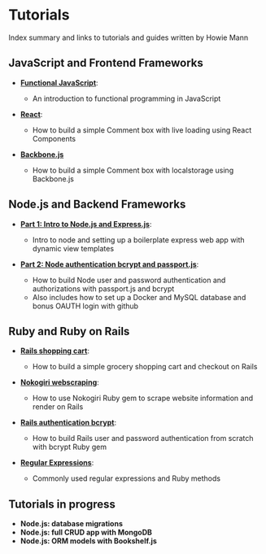 # Tutorials
Index summary and links to tutorials and guides written by Howie Mann

## JavaScript and Frontend Frameworks
- [**Functional JavaScript**](functional_js.md):
  - An introduction to functional programming in JavaScript

- [**React**](react_view.md):
  - How to build a simple Comment box with live loading using React Components

- [**Backbone.js**](backbonejs.md)
  - How to build a simple Comment box with localstorage using Backbone.js

## Node.js and Backend Frameworks
- [**Part 1: Intro to Node.js and Express.js**](node_express_intro.md):
  - Intro to node and setting up a boilerplate express web app with dynamic view templates

- [**Part 2: Node authentication bcrypt and passport.js**](node_authentication.md):
  - How to build Node user and password authentication and authorizations with passport.js and bcrypt
  - Also includes how to set up a Docker and MySQL database and bonus OAUTH login with github

## Ruby and Ruby on Rails
- [**Rails shopping cart**](Rails_Shopping_Cart.md):
  - How to build a simple grocery shopping cart and checkout on Rails

- [**Nokogiri webscraping**](Nokogiri_Webscraping.md):
  - How to use Nokogiri Ruby gem to scrape website information and render on Rails

- [**Rails authentication bcrypt**](rails_authentication.md):
  - How to build Rails user and password authentication from scratch with bcrypt Ruby gem

- [**Regular Expressions**](regular_expressions.md):
  - Commonly used regular expressions and Ruby methods

## Tutorials in progress
- **Node.js: database migrations**
- **Node.js: full CRUD app with MongoDB**
- **Node.js: ORM models with Bookshelf.js**

